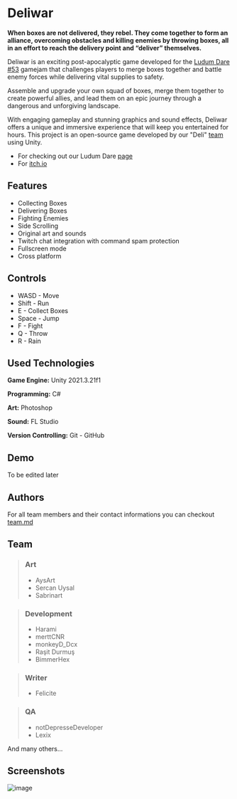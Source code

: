 # Deliwar

**When boxes are not delivered, they rebel. They come together to form an alliance, overcoming obstacles and killing enemies by throwing boxes, all in an effort to reach the delivery point and “deliver” themselves.** 

 Deliwar is an exciting post-apocalyptic game developed for the [Ludum Dare #53](https://ldjam.com/events/ludum-dare/53/$333272) gamejam that challenges players to merge boxes together and battle enemy forces while delivering vital supplies to safety.

 Assemble and upgrade your own squad of boxes, merge them together to create powerful allies, and lead them on an epic journey through a dangerous and unforgiving landscape.
 
 With engaging gameplay and stunning graphics and sound effects, Deliwar offers a unique and immersive experience that will keep you entertained for hours. This project is an open-source game developed by our "Deli" [team](/team.md) using Unity.

 - For checking out our Ludum Dare [page](https://ldjam.com/events/ludum-dare/53/$333272)
- For [itch.io](https://graphicedit.itch.io/deliwar)

## Features

- Collecting Boxes
- Delivering Boxes
- Fighting Enemies
- Side Scrolling
- Original art and sounds
- Twitch chat integration with command spam protection
- Fullscreen mode
- Cross platform

## Controls

- WASD - Move
- Shift - Run
- E - Collect Boxes
- Space - Jump
- F - Fight
- Q - Throw
- R - Rain

## Used Technologies

**Game Engine:** Unity 2021.3.21f1

**Programming:** C#

**Art:** Photoshop

**Sound:** FL Studio

**Version Controlling:** Git - GitHub

## Demo

To be edited later

## Authors

For all team members and their contact informations you can checkout [team.md](/team.md)

## Team
> 
> ### Art
> - AysArt 
> - Sercan Uysal
> - Sabrinart


> ### Development
> - Harami
> - merttCNR
> - monkeyD_Dcx
> - Raşit Durmuş
> - BimmerHex

> ### Writer
> - Felicite 


> ### QA
> - notDepresseDeveloper
> - Lexix
> 

And many others...

## Screenshots

![image](https://user-images.githubusercontent.com/22706692/235538729-17bf14fc-b450-40c6-aa24-d79f218fc5bc.png)
